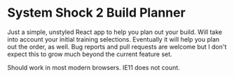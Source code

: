 # System Shock 2 Build Planner

Just a simple, unstyled React app to help you plan out your build. Will take into account your initial training
selections. Eventually it will help you plan out the order, as well. Bug reports and pull requests are welcome but I
don't expect this to grow much beyond the current feature set.

Should work in most modern browsers. IE11 does not count.
